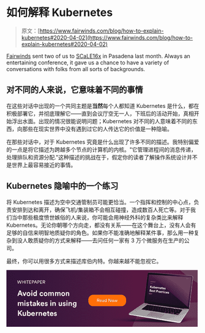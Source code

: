 # 如何解释 Kubernetes

> 原文：[https://www.fairwinds.com/blog/how-to-explain-kubernetes#2020-04-02](https://www.fairwinds.com/blog/how-to-explain-kubernetes#2020-04-02)

[Fairwinds](/) sent two of us to [SCaLE16x](https://www.socallinuxexpo.org) in Pasadena last month. Always an entertaining conference, it gave us a chance to have a variety of conversations with folks from all sorts of backgrounds.

## 对不同的人来说，它意味着不同的事情

在这些对话中出现的一个共同主题是**当然**每个人都知道 Kubernetes 是什么，都在积极部署它，并彻底理解它——直到会议厅空无一人，下班后的活动开始，真相开始浮出水面。出现的情况很能说明问题；Kubernetes 对不同的人意味着不同的东西，向那些在现实世界中没有遇到过它的人传达它的价值是一种隐喻。

在那些对话中，对于 Kubernetes 究竟是什么出现了许多不同的描述。我特别偏爱的一点是将它描述为跨越多个节点的计算机的内核。"它管理进程间的消息传递，处理排队和资源分配."这种描述的挑战在于，假定你的读者了解操作系统设计并不是世界上最容易接近的事情。

## **Kubernetes 隐喻中的一个练习**

将 Kubernetes 描述为空中交通管制员可能更恰当。一个指挥和控制的中心点，负责安排到达和离开，确保飞机/集装箱不会相互碰撞，造成数百人死亡等。对于我们当中那些极度愤世嫉俗的人来说，你可能会用神经外科的复杂类比来解释 Kubernetes。无论你朝哪个方向走，都没有关系——在这个舞台上，没有人会有足够的自信来明智地质疑你的角色。如果你不能准确地解释某件事，那么用一种复杂到没人敢质疑你的方式来解释——去问任何一家有 3 万个微服务在生产的公司。

最终，你可以用很多方式来描述库伯内特。你越来越不能忽视它。

[![Download the Kubernetes Best Practices Whitepaper](img/ff6b63b515c18edd13b80bc25f17c2de.png)](https://cta-redirect.hubspot.com/cta/redirect/2184645/e68d92d3-c876-4525-b775-6123e46c7212)